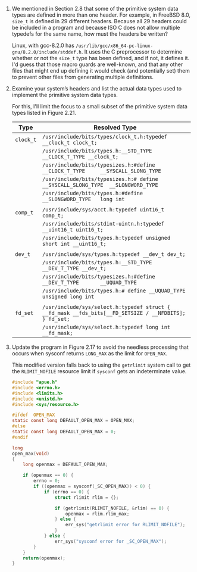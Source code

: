 1. We mentioned in Section 2.8 that some of the primitive system data types are
   defined in more than one header. For example, in FreeBSD 8.0, `size_t` is
   defined in 29 different headers. Because all 29 headers could be included
   in a program and because ISO C does not allow multiple typedefs for the same
   name, how must the headers be written?

   Linux, with gcc-8.2.0 has `/usr/lib/gcc/x86_64-pc-linux-gnu/8.2.0/include/stddef.h`.
   It uses the C preprocessor to determine whether or not the `size_t` type
   has been defined, and if not, it defines it.  I'd guess that those macro
   guards are well-known, and that any other files that might end up
   defining it would check (and potentially set) them to prevent other files
   from generating multiple definitions.

2. Examine your system’s headers and list the actual data types used to
   implement the primitive system data types.

   For this, I'll limit the focus to a small subset of the primitive system data
   types listed in Figure 2.21.

   | Type           | Resolved Type
   | -------------- | --------------------------------------------------------------------------------
   | `clock_t`      | `/usr/include/bits/types/clock_t.h:typedef __clock_t clock_t;`
   |                | `/usr/include/bits/types.h:__STD_TYPE __CLOCK_T_TYPE __clock_t;`
   |                | `/usr/include/bits/typesizes.h:#define __CLOCK_T_TYPE		__SYSCALL_SLONG_TYPE`
   |                | `/usr/include/bits/typesizes.h:# define __SYSCALL_SLONG_TYPE	__SLONGWORD_TYPE`
   |                | `/usr/include/bits/types.h:#define __SLONGWORD_TYPE	long int`
   |                |
   | `comp_t`       | `/usr/include/sys/acct.h:typedef uint16_t comp_t;`
   |                | `/usr/include/bits/stdint-uintn.h:typedef __uint16_t uint16_t;`
   |                | `/usr/include/bits/types.h:typedef unsigned short int __uint16_t;`
   |                |
   | `dev_t`        | `/usr/include/sys/types.h:typedef __dev_t dev_t;`
   |                | `/usr/include/bits/types.h:__STD_TYPE __DEV_T_TYPE __dev_t;`
   |                | `/usr/include/bits/typesizes.h:#define __DEV_T_TYPE		__UQUAD_TYPE`
   |                | `/usr/include/bits/types.h:# define __UQUAD_TYPE		unsigned long int`
   |                |
   | `fd_set`       | `/usr/include/sys/select.h:typedef struct { __fd_mask __fds_bits[__FD_SETSIZE / __NFDBITS]; } fd_set;`
   |                | `/usr/include/sys/select.h:typedef long int __fd_mask;`

3. Update the program in Figure 2.17 to avoid the needless processing that
   occurs when sysconf returns `LONG_MAX` as the limit for `OPEN_MAX`.

   This modified version falls back to using the `getrlimit` system call to get
   the `RLIMIT_NOFILE` resource limit if `sysconf` gets an indeterminate value.

   ```c
   #include "apue.h"
   #include <errno.h>
   #include <limits.h>
   #include <unistd.h>
   #include <sys/resource.h>
   
   #ifdef  OPEN_MAX
   static const long DEFAULT_OPEN_MAX = OPEN_MAX;
   #else
   static const long DEFAULT_OPEN_MAX = 0;
   #endif
   
   long
   open_max(void)
   {
       long openmax = DEFAULT_OPEN_MAX;
   
       if (openmax == 0) {
           errno = 0;
           if ((openmax = sysconf(_SC_OPEN_MAX)) < 0) {
               if (errno == 0) {
                   struct rlimit rlim = {};
   
                   if (getrlimit(RLIMIT_NOFILE, &rlim) == 0) {
                       openmax = rlim.rlim_max;
                   } else {
                       err_sys("getrlimit error for RLIMIT_NOFILE");
                   }
               } else {
                   err_sys("sysconf error for _SC_OPEN_MAX");
           }
       }
       return(openmax);
   }
   ```

